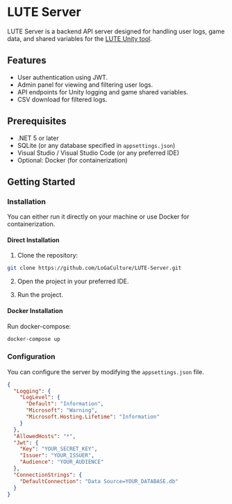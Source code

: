 # LUTE Server

LUTE Server is a backend API server designed for handling user logs, game data, and shared variables for the [LUTE Unity tool](https://github.com/LoGaCulture/LUTE).

## Features

- User authentication using JWT.
- Admin panel for viewing and filtering user logs.
- API endpoints for Unity logging and game shared variables.
- CSV download for filtered logs.
  
## Prerequisites

- .NET 5 or later
- SQLite (or any database specified in `appsettings.json`)
- Visual Studio / Visual Studio Code (or any preferred IDE)
- Optional: Docker (for containerization)

## Getting Started

### Installation

You can either run it directly on your machine or use Docker for containerization.

#### Direct Installation

1. Clone the repository:

```bash
git clone https://github.com/LoGaCulture/LUTE-Server.git
```

2. Open the project in your preferred IDE.

3. Run the project.

#### Docker Installation

Run docker-compose:

```bash 
docker-compose up
```

### Configuration

You can configure the server by modifying the `appsettings.json` file.

```json
{
  "Logging": {
    "LogLevel": {
      "Default": "Information",
      "Microsoft": "Warning",
      "Microsoft.Hosting.Lifetime": "Information"
    }
  },
  "AllowedHosts": "*",
  "Jwt": {
    "Key": "YOUR_SECRET_KEY",
    "Issuer": "YOUR_ISSUER",
    "Audience": "YOUR_AUDIENCE"
  },
  "ConnectionStrings": {
    "DefaultConnection": "Data Source=YOUR_DATABASE.db"
  }
}
```





